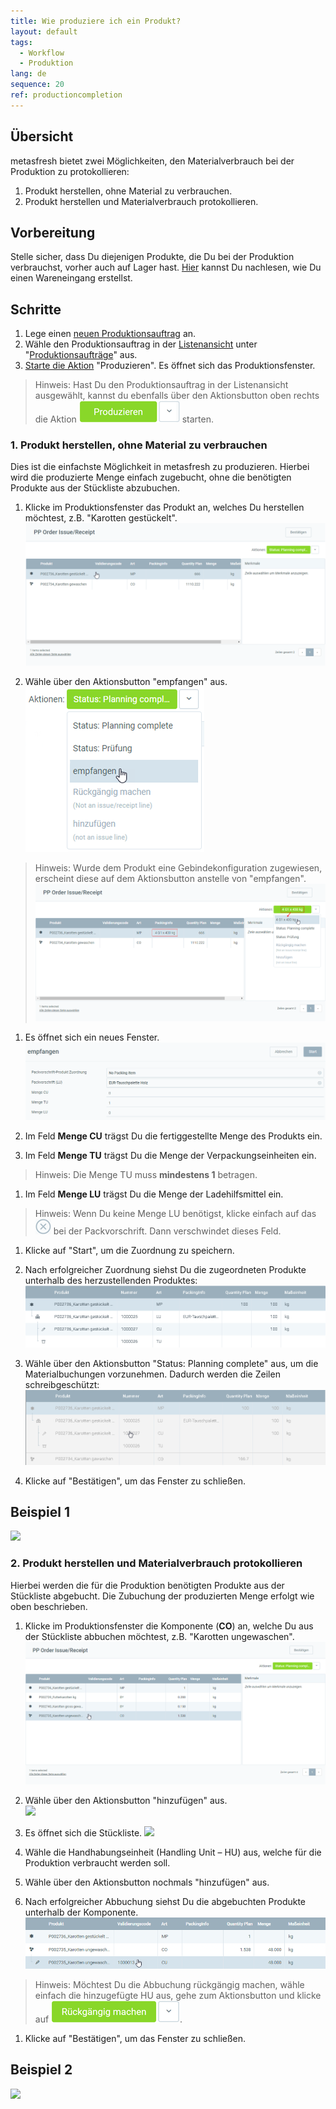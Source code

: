 ```yaml
---
title: Wie produziere ich ein Produkt?
layout: default
tags:
  - Workflow
  - Produktion
lang: de
sequence: 20
ref: productioncompletion
---
```


## Übersicht
metasfresh bietet zwei Möglichkeiten, den Materialverbrauch bei der Produktion zu protokollieren:
1. Produkt herstellen, ohne Material zu verbrauchen.
1. Produkt herstellen und Materialverbrauch protokollieren.

## Vorbereitung
Stelle sicher, dass Du diejenigen Produkte, die Du bei der Produktion verbrauchst, vorher auch auf Lager hast.
[Hier](Zu_Bestellung_Wareneingang_erstellen) kannst Du nachlesen, wie Du einen Wareneingang erstellst.

## Schritte
1. Lege einen [neuen Produktionsauftrag](NeuerProduktionsauftrag) an.
1. Wähle den Produktionsauftrag in der [Listenansicht](Ansichten) unter "[Produktionsaufträge](Menu)" aus.
1. [Starte die Aktion](AktionStarten) "Produzieren". Es öffnet sich das Produktionsfenster.
 > Hinweis: Hast Du den Produktionsauftrag in der Listenansicht ausgewählt, kannst du ebenfalls über den Aktionsbutton oben rechts die Aktion ![](assets/Actionbutton_Produzieren.png) starten.

### 1. Produkt herstellen, ohne Material zu verbrauchen
Dies ist die einfachste Möglichkeit in metasfresh zu produzieren. Hierbei wird die produzierte Menge einfach zugebucht, ohne die benötigten Produkte aus der Stückliste abzubuchen.


1. Klicke im Produktionsfenster das Produkt an, welches Du herstellen möchtest, z.B. "Karotten gestückelt".
 ![](assets/ProduktionFertigstellung_Produktionsfenster.png)

1. Wähle über den Aktionsbutton "empfangen" aus.<br>
 ![](assets/ProduktionFertigstellung_empfangen_1.png)<br>
 > Hinweis: Wurde dem Produkt eine Gebindekonfiguration zugewiesen, erscheint diese auf dem Aktionsbutton anstelle von "empfangen".
  ![](assets/ProduktionFertigstellung_empfangen_2.png)

1. Es öffnet sich ein neues Fenster.
 ![](assets/ProduktionFertigstellung-ea202.png)

1. Im Feld **Menge CU** trägst Du die fertiggestellte Menge des Produkts ein.

1. Im Feld **Menge TU** trägst Du die Menge der Verpackungseinheiten ein.
 > Hinweis: Die Menge TU muss **mindestens 1** betragen.

1. Im Feld **Menge LU** trägst Du die Menge der Ladehilfsmittel ein.
 > Hinweis: Wenn Du keine Menge LU benötigst, klicke einfach auf das ![](assets/DeleteButton_X.png) bei der Packvorschrift. Dann verschwindet dieses Feld.

1. Klicke auf "Start", um die Zuordnung zu speichern.

1. Nach erfolgreicher Zuordnung siehst Du die zugeordneten Produkte unterhalb des herzustellenden Produktes:
 ![](assets/ProduktionFertigstellung-a5222.png)

1. Wähle über den Aktionsbutton "Status: Planning complete" aus, um die Materialbuchungen vorzunehmen. Dadurch werden die Zeilen schreibgeschützt:
 ![](assets/ProduktionFertigstellung-ed689.png)

1. Klicke auf "Bestätigen", um das Fenster zu schließen.

## Beispiel 1
![](assets/ProduktionFertigstellung_walkthrough.gif)

### 2. Produkt herstellen und Materialverbrauch protokollieren
Hierbei werden die für die Produktion benötigten Produkte aus der Stückliste abgebucht. Die Zubuchung der produzierten Menge erfolgt wie oben beschrieben.

1. Klicke im Produktionsfenster die Komponente (**CO**) an, welche Du aus der Stückliste abbuchen möchtest, z.B. "Karotten ungewaschen".
 ![](assets/ProduktionFertigstellung_Materialverbrauch.png)

1. Wähle über den Aktionsbutton "hinzufügen" aus.<br>
 ![](assets/ProduktionFertigstellung_hinzufügen.png)

1. Es öffnet sich die Stückliste.
 ![](assets/ProduktionFertigstellung_Stückliste.png)

1. Wähle die Handhabungseinheit (Handling Unit – HU) aus, welche für die Produktion verbraucht werden soll.

1. Wähle über den Aktionsbutton nochmals "hinzufügen" aus.

1. Nach erfolgreicher Abbuchung siehst Du die abgebuchten Produkte unterhalb der Komponente.
![](assets/ProduktionFertigstellung_Abbuchung.png)

 > Hinweis: Möchtest Du die Abbuchung rückgängig machen, wähle einfach die hinzugefügte HU aus, gehe zum Aktionsbutton und klicke auf ![](assets/Actionbutton_Rückgängig.png).

1. Klicke auf "Bestätigen", um das Fenster zu schließen.

## Beispiel 2
![](assets/ProduktionFertigstellung_Verbrauch.gif)
